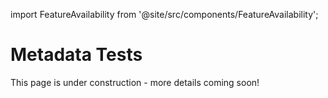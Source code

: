import FeatureAvailability from '@site/src/components/FeatureAvailability';

# Metadata Tests

<FeatureAvailability saasOnly />

This page is under construction - more details coming soon!
